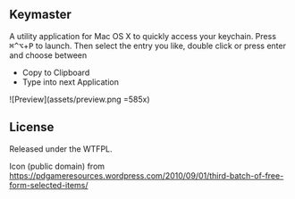 Keymaster
---

A utility application for Mac OS X to quickly access your keychain. 
Press <kbd>⌘</kbd><kbd>^</kbd><kbd>⌥</kbd>+<kbd>P</kbd> to launch. 
Then select the entry you like, double click or press enter and choose between

* Copy to Clipboard
* Type into next Application


![Preview](assets/preview.png =585x)

License
---

Released under the WTFPL. 

Icon (public domain) from 
https://pdgameresources.wordpress.com/2010/09/01/third-batch-of-free-form-selected-items/
